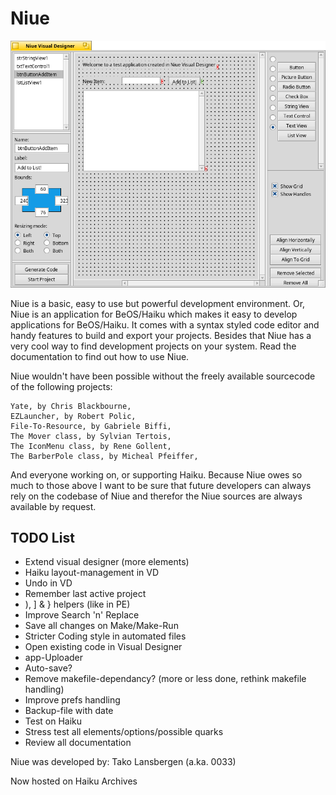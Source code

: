 # Niue
![screenshot](Niue.png)

Niue is a basic, easy to use but powerful development environment. Or, Niue is an application 
for BeOS/Haiku which makes it easy to develop applications for BeOS/Haiku. It comes with a 
syntax styled code editor and handy features to build and export your projects. Besides that Niue 
has a very cool way to find development projects on your system. Read the documentation to find 
out how to use Niue.

Niue wouldn't have been possible without the freely available sourcecode of the following projects:

	Yate, by Chris Blackbourne,
	EZLauncher, by Robert Polic,
	File-To-Resource, by Gabriele Biffi,
	The Mover class, by Sylvian Tertois,
	The IconMenu class, by Rene Gollent,
	The BarberPole class, by Micheal Pfeiffer,

And everyone working on, or supporting Haiku. Because Niue owes so much to those above I want
to be sure that future developers can always rely on the codebase of Niue and therefor the Niue 
sources are always available by request.

## TODO List
- Extend visual designer (more elements)
- Haiku layout-management in VD
- Undo in VD
- Remember last active project
- ), ] & } helpers (like in PE)
- Improve Search 'n' Replace
- Save all changes on Make/Make-Run
- Stricter Coding style in automated files  
- Open existing code in Visual Designer
- app-Uploader
- Auto-save?
- Remove makefile-dependancy? (more or less done, rethink makefile handling)
- Improve prefs handling
- Backup-file with date
- Test on Haiku
- Stress test all elements/options/possible quarks
- Review all documentation

Niue was developed by: Tako Lansbergen (a.ka. 0033)

Now hosted on Haiku Archives
